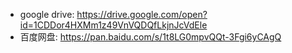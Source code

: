* google drive: https://drive.google.com/open?id=1CDDor4HXMm1z49VnVQDQfLkjnJcVdEle
* 百度网盘: https://pan.baidu.com/s/1t8LG0mpvQQt-3Fgi6yCAgQ
